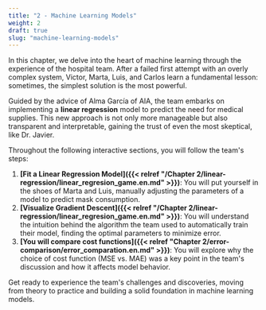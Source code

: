 ```yaml
---
title: "2 - Machine Learning Models"
weight: 2
draft: true
slug: "machine-learning-models"
---
```


In this chapter, we delve into the heart of machine learning through the experience of the hospital team. After a failed first attempt with an overly complex system, Victor, Marta, Luis, and Carlos learn a fundamental lesson: sometimes, the simplest solution is the most powerful.

Guided by the advice of Alma García of AIA, the team embarks on implementing a **linear regression** model to predict the need for medical supplies. This new approach is not only more manageable but also transparent and interpretable, gaining the trust of even the most skeptical, like Dr. Javier.

Throughout the following interactive sections, you will follow the team's steps:

1. **[Fit a Linear Regression Model]({{< relref "/Chapter 2/linear-regression/linear_regresion_game.en.md" >}})**: You will put yourself in the shoes of Marta and Luis, manually adjusting the parameters of a model to predict mask consumption.
2. **[Visualize Gradient Descent]({{< relref "/Chapter 2/linear-regression/linear_regresion_game.en.md" >}})**: You will understand the intuition behind the algorithm the team used to automatically train their model, finding the optimal parameters to minimize error.
3. **[You will compare cost functions]({{< relref "Chapter 2/error-comparison/error_comparation.en.md" >}})**: You will explore why the choice of cost function (MSE vs. MAE) was a key point in the team's discussion and how it affects model behavior.

Get ready to experience the team's challenges and discoveries, moving from theory to practice and building a solid foundation in machine learning models.